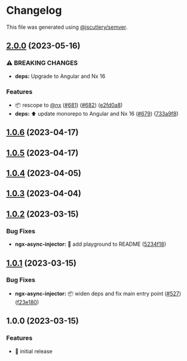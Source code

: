 # Changelog

This file was generated using [@jscutlery/semver](https://github.com/jscutlery/semver).

## [2.0.0](https://github.com/nx-squeezer/squeezer/compare/ngx-async-injector@1.0.6...ngx-async-injector@2.0.0) (2023-05-16)


### ⚠ BREAKING CHANGES

* **deps:** Upgrade to Angular and Nx 16

### Features

* :package: rescope to [@nx](https://github.com/nx) ([#681](https://github.com/nx-squeezer/squeezer/issues/681)) ([#682](https://github.com/nx-squeezer/squeezer/issues/682)) ([e2fd0a8](https://github.com/nx-squeezer/squeezer/commit/e2fd0a88b5e258c9cfe898d06cbda00d7bf44c8d))
* **deps:** :arrow_up: update monorepo to Angular and Nx 16 ([#679](https://github.com/nx-squeezer/squeezer/issues/679)) ([733a9f8](https://github.com/nx-squeezer/squeezer/commit/733a9f88ff5d20961caa59b7da85d4cf33512cbc))

## [1.0.6](https://github.com/nx-squeezer/squeezer/compare/ngx-async-injector@1.0.5...ngx-async-injector@1.0.6) (2023-04-17)

## [1.0.5](https://github.com/nx-squeezer/squeezer/compare/ngx-async-injector@1.0.4...ngx-async-injector@1.0.5) (2023-04-17)

## [1.0.4](https://github.com/nx-squeezer/squeezer/compare/ngx-async-injector@1.0.3...ngx-async-injector@1.0.4) (2023-04-05)

## [1.0.3](https://github.com/nx-squeezer/squeezer/compare/ngx-async-injector@1.0.2...ngx-async-injector@1.0.3) (2023-04-04)

## [1.0.2](https://github.com/nx-squeezer/squeezer/compare/ngx-async-injector@1.0.1...ngx-async-injector@1.0.2) (2023-03-15)

### Bug Fixes

- **ngx-async-injector:** :memo: add playground to README ([5234f18](https://github.com/nx-squeezer/squeezer/commit/5234f189e28f94015a7d12c2970b33efd422207f))

## [1.0.1](https://github.com/nx-squeezer/squeezer/compare/ngx-async-injector@1.0.0...ngx-async-injector@1.0.1) (2023-03-15)

### Bug Fixes

- **ngx-async-injector:** :package: widen deps and fix main entry point ([#527](https://github.com/nx-squeezer/squeezer/issues/527)) ([f23e180](https://github.com/nx-squeezer/squeezer/commit/f23e1809935edb7b91dea8465460a9c5aaa851da))

## 1.0.0 (2023-03-15)

### Features

- :tada: initial release
